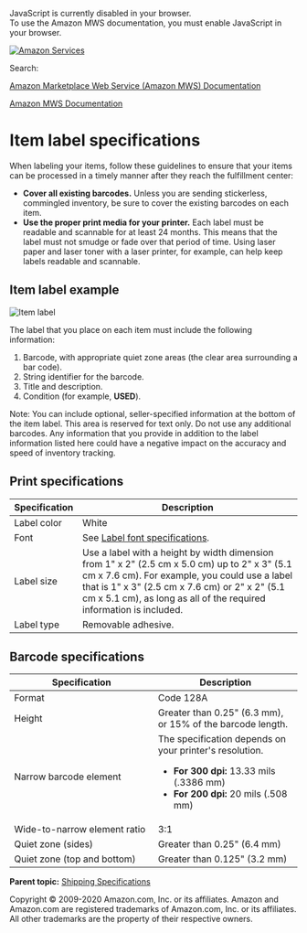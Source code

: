<div id="MWSDX_noscript">

JavaScript is currently disabled in your browser.  
To use the Amazon MWS documentation, you must enable JavaScript in your
browser.

</div>

<div id="MWSDX_divtop">

[![Amazon
Services](https://images-na.ssl-images-amazon.com/images/G/08/mwsportal/fr_FR/amazonservices.gif "Amazon Services")](http://services.amazon.fr)

<div id="MWSDX_search">

<span id="MWSDX_searchlbl">Search:</span>

</div>

  
<span id="MWSDX_titlebar">[Amazon Marketplace Web Service (Amazon MWS)
Documentation](https://developer.amazonservices.fr/gp/mws/docs.html)</span>

</div>

<div id="MWSDX_divbottom">

<div id="MWSDX_divleft">

<div id="MWSDX_toc">

</div>

</div>

<div id="MWSDX_divright">

<div id="MWSDX_content">

<span id="MWSDX_breadcrumbs">[Amazon MWS
Documentation](https://developer.amazonservices.fr/gp/mws/docs.html)</span>

# Item label specifications

<div class="body conbody">

When labeling your items, follow these guidelines to ensure that your
items can be processed in a timely manner after they reach the
fulfillment center:

-   **Cover all existing barcodes.** Unless you are sending stickerless,
    commingled inventory, be sure to cover the existing barcodes on each
    item.
-   **Use the proper print media for your printer.** Each label must be
    readable and scannable for at least 24 months. This means that the
    label must not smudge or fade over that period of time. Using laser
    paper and laser toner with a laser printer, for example, can help
    keep labels readable and scannable.

<div class="section">

## Item label example

<img src="ItemLabel.png" class="image" alt="Item label" />

The label that you place on each item must include the following
information:

1.  Barcode, with appropriate quiet zone areas (the clear area
    surrounding a bar code).
2.  String identifier for the barcode.
3.  Title and description.
4.  Condition (for example, **USED**).

<div class="note note">

<span class="notetitle">Note:</span> You can include optional,
seller-specified information at the bottom of the item label. This area
is reserved for text only. Do not use any additional barcodes. Any
information that you provide in addition to the label information listed
here could have a negative impact on the accuracy and speed of inventory
tracking.

</div>

</div>

<div class="section">

## Print specifications

<div class="tablenoborder">

| Specification | Description                                                                                                                                                                                                                                                             |
|---------------|-------------------------------------------------------------------------------------------------------------------------------------------------------------------------------------------------------------------------------------------------------------------------|
| Label color   | White                                                                                                                                                                                                                                                                   |
| Font          | See <a href="FBAGuide_LabelFontSpec.md" class="xref">Label font specifications</a>.                                                                                                                                                                                   |
| Label size    | Use a label with a height by width dimension from 1" x 2" (2.5 cm x 5.0 cm) up to 2" x 3" (5.1 cm x 7.6 cm). For example, you could use a label that is 1" x 3" (2.5 cm x 7.6 cm) or 2" x 2" (5.1 cm x 5.1 cm), as long as all of the required information is included. |
| Label type    | Removable adhesive.                                                                                                                                                                                                                                                     |

</div>

</div>

<div class="section">

## Barcode specifications

<div class="tablenoborder">

<table id="FBAGuide_ItemLabelSpec__BarcodeSpecificationsTable" class="table" data-cellpadding="4" data-cellspacing="0" data-summary="" data-frame="border" data-border="1" data-rules="all">
<colgroup>
<col style="width: 50%" />
<col style="width: 50%" />
</colgroup>
<thead class="thead" data-align="left">
<tr class="header row">
<th id="d25874e186" class="entry" data-valign="top" width="34.843205574912886%">Specification</th>
<th id="d25874e189" class="entry" data-valign="top" width="65.1567944250871%">Description</th>
</tr>
</thead>
<tbody class="tbody">
<tr class="odd row">
<td class="entry" data-valign="top" width="34.843205574912886%" headers="d25874e186 ">Format</td>
<td class="entry" data-valign="top" width="65.1567944250871%" headers="d25874e189 ">Code 128A</td>
</tr>
<tr class="even row">
<td class="entry" data-valign="top" width="34.843205574912886%" headers="d25874e186 ">Height</td>
<td class="entry" data-valign="top" width="65.1567944250871%" headers="d25874e189 ">Greater than 0.25" (6.3 mm), or 15% of the barcode length.</td>
</tr>
<tr class="odd row">
<td class="entry" data-valign="top" width="34.843205574912886%" headers="d25874e186 ">Narrow barcode element</td>
<td class="entry" data-valign="top" width="65.1567944250871%" headers="d25874e189 ">The specification depends on your printer's resolution.
<ul>
<li><strong>For 300 dpi:</strong> 13.33 mils (.3386 mm)</li>
<li><strong>For 200 dpi:</strong> 20 mils (.508 mm)</li>
</ul></td>
</tr>
<tr class="even row">
<td class="entry" data-valign="top" width="34.843205574912886%" headers="d25874e186 ">Wide-to-narrow element ratio</td>
<td class="entry" data-valign="top" width="65.1567944250871%" headers="d25874e189 ">3:1</td>
</tr>
<tr class="odd row">
<td class="entry" data-valign="top" width="34.843205574912886%" headers="d25874e186 ">Quiet zone (sides)</td>
<td class="entry" data-valign="top" width="65.1567944250871%" headers="d25874e189 ">Greater than 0.25" (6.4 mm)</td>
</tr>
<tr class="even row">
<td class="entry" data-valign="top" width="34.843205574912886%" headers="d25874e186 ">Quiet zone (top and bottom)</td>
<td class="entry" data-valign="top" width="65.1567944250871%" headers="d25874e189 ">Greater than 0.125" (3.2 mm)</td>
</tr>
</tbody>
</table>

</div>

</div>

</div>

<div class="related-links">

<div class="familylinks">

<div class="parentlink">

**Parent topic:**
<a href="../fba_guide/FBAGuide_ShippingSpecs.md" class="link">Shipping Specifications</a>

</div>

</div>

</div>

<div id="MWSDX_footer">

Copyright © 2009-2020 Amazon.com, Inc. or its affiliates. Amazon and
Amazon.com are registered trademarks of Amazon.com, Inc. or its
affiliates. All other trademarks are the property of their respective
owners.

</div>

</div>

</div>

<div style="clear: both;">

</div>

</div>
